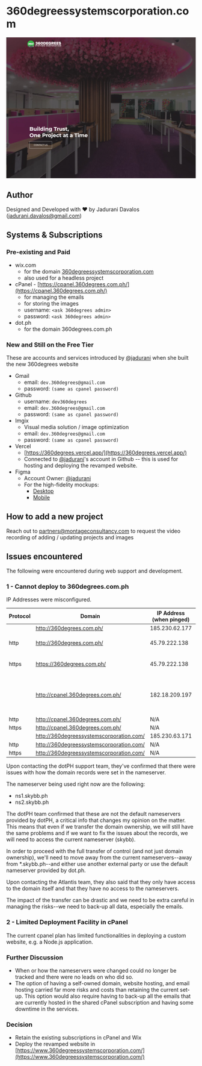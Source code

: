 360degreessystemscorporation.com
====

![Revamped Website Preview](docs/images/revamped-preview.jpg)

## Author

Designed and Developed with :heart: by Jadurani Davalos ([jadurani.davalos@gmail.com](mailto:jadurani.davalos@gmail.com))

## Systems & Subscriptions

### Pre-existing and Paid

- wix.com
  - for the domain [360degreessystemscorporation.com](https://www.360degreessystemscorporation.com/)
  - also used for a headless project
- cPanel - [https://cpanel.360degrees.com.ph/](https://cpanel.360degrees.com.ph/)
  - for managing the emails
  - for storing the images
  - username: `<ask 360degrees admin>`
  - password: `<ask 360degrees admin>`
- dot.ph
  - for the domain 360degrees.com.ph

### New and Still on the Free Tier

These are accounts and services introduced by [@jadurani](https://github.com/jadurani) when she built the new 360degrees website

- Gmail
  - email: `dev.360degrees@gmail.com`
  - password: `(same as cpanel password)`
- Github
  - username: `dev360degrees`
  - email: `dev.360degrees@gmail.com`
  - password: `(same as cpanel password)`
- Imgix
  - Visual media solution / image optimization
  - email: `dev.360degrees@gmail.com`
  - password: `(same as cpanel password)`
- Vercel
  - [https://360degrees.vercel.app/](https://360degrees.vercel.app/)
  - Connected to [@jadurani](https://github.com/jadurani)'s account in Github -- this is used for hosting and deploying the revamped website.
- Figma
  - Account Owner: [@jadurani](https://github.com/jadurani)
  - For the high-fidelity mockups:
    - [Desktop](https://www.figma.com/proto/cumZUZPTpe42jceQhSJySr/360Degrees-Website-Revamp?type=design&node-id=144-2050&t=7qRXSLEjISPZxM2a-1&scaling=scale-down&page-id=101%3A2&starting-point-node-id=144%3A2050&mode=design)
    - [Mobile](https://www.figma.com/proto/cumZUZPTpe42jceQhSJySr/360Degrees-Website-Revamp?type=design&node-id=144-1439&t=MvLKhpYls9GhDakw-1&scaling=scale-down&page-id=148%3A3836&starting-point-node-id=144%3A1439&mode=design)

## How to add a new project

Reach out to [partners@montageconsultancy.com](mailto:partners@montageconsultancy.com?subject=%5B360degrees%5D%20How%20to%20add%20a%20new%20project) to request the video recording of adding / updating projects and images

## Issues encountered

The following were encountered during web support and development.

### 1 - Cannot deploy to 360degrees.com.ph

IP Addresses were misconfigured.

| Protocol | Domain | IP Address (when pinged) | Remarks |
| --- | --- | --- | --- |
|  | http://360degrees.com.ph/ | 185.230.62.177 |  |
| http | http://360degrees.com.ph/ | 45.79.222.138 | Questionable. ping http://360degrees.com.ph should not have worked |
| https | https://360degrees.com.ph/ | 45.79.222.138 | Questionable. ping http://360degrees.com.ph should not have worked |
|  | http://cpanel.360degrees.com.ph/ | 182.18.209.197 | The website I’m testing to deploy via cpanel gets deployed in 182.18.209.197 instead of http://360degrees.com.ph/ |
| http | http://cpanel.360degrees.com.ph/ | N/A |  |
| https | http://cpanel.360degrees.com.ph/ | N/A |  |
|  | http://360degreessystemscorporation.com/ | 185.230.63.171 |  |
| http | http://360degreessystemscorporation.com/ | N/A |  |
| https | http://360degreessystemscorporation.com/ | N/A |  |

Upon contacting the dotPH support team, they've confirmed that there were issues with how the domain records were set in the nameserver.

The nameserver being used right now are the following:
- ns1.skybb.ph
- ns2.skybb.ph

The dotPH team confirmed that these are not the default nameservers provided by dotPH, a critical info that changes my opinion on the matter. This means that even if we transfer the domain ownership, we will still have the same problems and if we want to fix the issues about the records, we will need to access the current nameserver (skybb).

In order to proceed with the full transfer of control (and not just domain ownership), we'll need to move away from the current nameservers--away from *.skybb.ph--and either use another external party or use the default nameserver provided by dot.ph.

Upon contacting the Atlantis team, they also said that they only have access to the domain itself and that they have no access to the nameservers.

The impact of the transfer can be drastic and we need to be extra careful in managing the risks--we need to back-up all data, especially the emails.


### 2 - Limited Deployment Facility in cPanel

The current cpanel plan has limited functionalities in deploying a custom website, e.g. a Node.js application.

### Further Discussion

- When or how the nameservers were changed could no longer be tracked and there were no leads on who did so.
- The option of having a self-owned domain, website hosting, and email hosting carried far more risks and costs than retaining the current set-up. This option would also require having to back-up all the emails that are currently hosted in the shared cPanel subscription and having some downtime in the services.

### Decision

- Retain the existing subscriptions in cPanel and Wix
- Deploy the revamped website in [https://www.360degreessystemscorporation.com/](https://www.360degreessystemscorporation.com/)